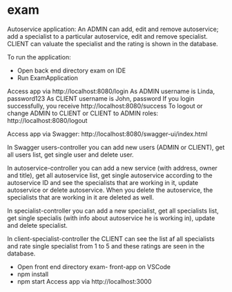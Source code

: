 # exam

Autoservice application:
An ADMIN can add, edit and remove autoservice; add a specialist to a particular autoservice, edit and remove specialist.
CLIENT can valuate the specialist and the rating is shown in the database.

To run the application:
- Open back end directory exam on IDE
- Run ExamApplication
  
Access app via http://localhost:8080/login
As ADMIN username is Linda, password123
As CLIENT username is John, password
If you login successfully, you receive http://localhost:8080/success
To logout or change ADMIN to CLIENT or CLIENT to ADMIN roles: http://localhost:8080/logout

Access app via Swagger: http://localhost:8080/swagger-ui/index.html

In Swagger users-controller you can add new users (ADMIN or CLIENT), get all users list, get single user and delete user.

In autoservice-controller you can add a new service (with address, owner and title), get all autoservice list, get single autoservice according to the autoservice ID and see the specialists that are working in it, update autoservice or delete autoservice. When you delete the autoservice, the specialists that are working in it are deleted as well.

In specialist-controller you can add a new specialist, get all specialists list, get single specialis (with info about autoservice he is working in), update and delete specialist.

In client-specialist-controller the CLIENT can see the list af all specialists and rate single specialist from 1 to 5 and these ratings are seen in the database.

- Open front end directory exam- front-app  on VSCode
- npm install
- npm start
Access app via http://localhost:3000

